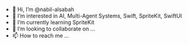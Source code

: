 - 👋 Hi, I’m @nabil-alsabah
- 👀 I’m interested in AI, Multi-Agent Systems, Swift, SpriteKit, SwiftUI
- 🌱 I’m currently learning SpriteKit
- 💞️ I’m looking to collaborate on ...
- 📫 How to reach me ...

<!---
nabil-alsabah/nabil-alsabah is a ✨ special ✨ repository because its `README.md` (this file) appears on your GitHub profile.
You can click the Preview link to take a look at your changes.
--->
